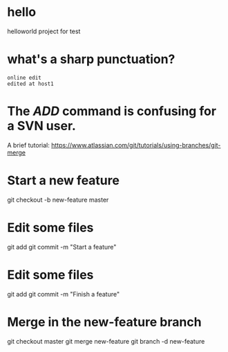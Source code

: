 # hello
helloworld project for test

# what's a sharp punctuation?
	online edit
	edited at host1

# The <i>ADD</i> command is confusing for a SVN user.
A brief tutorial:
https://www.atlassian.com/git/tutorials/using-branches/git-merge

# Start a new feature
git checkout -b new-feature master
# Edit some files
git add <file>
git commit -m "Start a feature"
# Edit some files
git add <file>
git commit -m "Finish a feature"
# Merge in the new-feature branch
git checkout master
git merge new-feature
git branch -d new-feature

